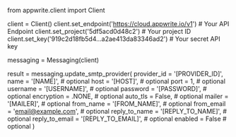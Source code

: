 from appwrite.client import Client

client = Client()
client.set_endpoint('https://cloud.appwrite.io/v1') # Your API Endpoint
client.set_project('5df5acd0d48c2') # Your project ID
client.set_key('919c2d18fb5d4...a2ae413da83346ad2') # Your secret API key

messaging = Messaging(client)

result = messaging.update_smtp_provider(
    provider_id = '[PROVIDER_ID]',
    name = '[NAME]', # optional
    host = '[HOST]', # optional
    port = 1, # optional
    username = '[USERNAME]', # optional
    password = '[PASSWORD]', # optional
    encryption = .NONE, # optional
    auto_tls = False, # optional
    mailer = '[MAILER]', # optional
    from_name = '[FROM_NAME]', # optional
    from_email = 'email@example.com', # optional
    reply_to_name = '[REPLY_TO_NAME]', # optional
    reply_to_email = '[REPLY_TO_EMAIL]', # optional
    enabled = False # optional
)
